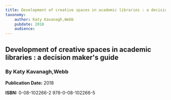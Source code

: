 ```yaml
---
title: Development of creative spaces in academic libraries : a decision maker's guide
taxonomy:
	author: Katy Kavanagh,Webb
	pubdate: 2018
	audience: 
---
```

## Development of creative spaces in academic libraries : a decision maker's guide
### By Katy Kavanagh,Webb


**Publication Date:** 2018

**ISBN:** 0-08-102266-2 978-0-08-102266-5